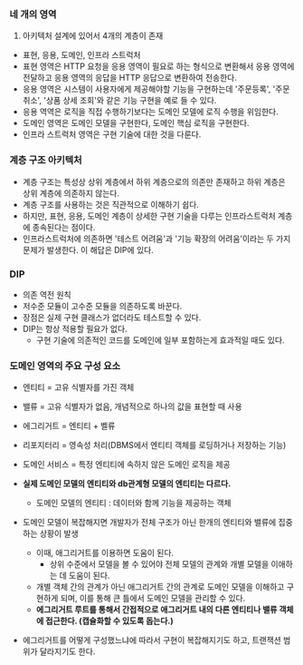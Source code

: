 ### 네 개의 영역
1. 아키텍처 설계에 있어서 4개의 계층이 존재
- 표현, 응용, 도메인, 인프라 스트럭처
- 표현 영역은 HTTP 요청을 응용 영역이 필요로 하는 형식으로 변환해서 응용 영역에 전달하고 응용 영역의 응답을 HTTP 응답으로 변환하여 전송한다.
- 응용 영역은 시스템이 사용자에게 제공해야할 기능을 구현하는데 '주문등록', '주문취소', '상품 상세 조회'와 같은 기능 구현을 예로 들 수 있다.
- 응용 역역은 로직을 직접 수행하기보다는 도메인 모델에 로직 수행을 위임한다.
- 도메인 영역은 도메인 모델을 구현한다, 도메인 핵심 로직을 구현한다.
- 인프라 스트럭처 영역은 구현 기술에 대한 것을 다룬다.

### 계층 구조 아키텍처
- 계층 구조는 특성상 상위 계층에서 하위 계층으로의 의존만 존재하고 하위 계층은 상위 계층에 의존하지 않는다.
- 계층 구조를 사용하는 것은 직관적으로 이해하기 쉽다.
- 하지만, 표현, 응용, 도메인 계층이 상세한 구현 기술을 다루는 인프라스트럭처 계층에 종속된다는 점이다.
- 인프라스트럭처에 의존하면 '테스트 어려움'과 '기능 확장의 어려움'이라는 두 가지 문제가 발생한다. 이 해답은 DIP에 있다.

### DIP
- 의존 역전 원칙
- 저수준 모듈이 고수준 모듈을 의존하도록 바꾼다.
- 장점은 실제 구현 클래스가 없더라도 테스트할 수 있다.
- DIP는 항상 적용할 필요가 없다.
  - 구현 기술에 의존적인 코드를 도메인에 일부 포함하는게 효과적일 때도 있다.

### 도메인 영역의 주요 구성 요소
- 엔티티 = 고유 식별자를 가진 객체
- 밸류 = 고유 식별자가 없음, 개념적으로 하나의 값을 표현할 때 사용
- 에그리거트 = 엔티티 + 벨류
- 리포지터리 = 영속성 처리(DBMS에서 엔티티 객체를 로딩하거나 저장하는 기능)
- 도메인 서비스 = 특정 엔티티에 속하지 않은 도메인 로직을 제공

- **실제 도메인 모델의 엔티티와 db관계형 모델의 엔티티는 다르다.**
  - 도메인 모델의 엔티티 : 데이터와 함께 기능을 제공하는 객체

- 도메인 모델이 복잡해지면 개발자가 전체 구조가 아닌 한개의 엔티티와 밸류에 집중하는 상황이 발생
  - 이때, 애그리거트를 이용하면 도움이 된다.
    - 상위 수준에서 모델을 볼 수 있어야 전체 모델의 관계와 개별 모델을 이애하는 데 도움이 된다.
  - 개별 객체 간의 관계가 아닌 애그리거트 간의 관계로 도메인 모델을 이해하고 구현하게 되며, 이를 통해 큰 틀에서 도메인 모델을 관리할 수 있다.
  - **에그리거트 루트를 통해서 간접적으로 애그리거트 내의 다른 엔티티나 밸류 객체에 접근한다. (캡슐화할 수 있도록 돕는다.)**
- 에그리거트를 어떻게 구성했느냐에 따라서 구현이 복잡해지기도 하고, 트랜잭션 범위가 달라지기도 한다.
